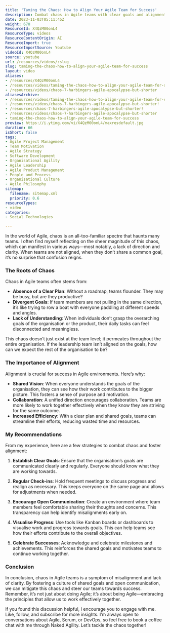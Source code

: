 ```yaml
---
title: 'Taming the Chaos: How to Align Your Agile Team for Success'
description: Combat chaos in Agile teams with clear goals and alignment. Discover strategies to enhance collaboration and efficiency for successful outcomes.
date: 2023-11-03T05:11:45Z
weight: 670
ResourceId: X4QzM00onL4
ResourceType: videos
ResourceContentOrigin: AI
ResourceImport: true
ResourceImportSource: Youtube
videoId: X4QzM00onL4
source: youtube
url: /resources/videos/:slug
slug: taming-the-chaos-how-to-align-your-agile-team-for-success
layout: video
aliases:
- /resources/X4QzM00onL4
- /resources/videos/taming-the-chaos-how-to-align-your-agile-team-for-success
- /resources/videos/chaos-7-harbingers-agile-apocalypse-but-shorter
aliasesArchive:
- /resources/videos/taming-the-chaos-how-to-align-your-agile-team-for-success
- /resources/videos/chaos-7-harbingers-agile-apocalypse-but-shorter!
- /resources/chaos-7-harbingers-agile-apocalypse-but-shorter!
- /resources/videos/chaos-7-harbingers-agile-apocalypse-but-shorter
- taming-the-chaos-how-to-align-your-agile-team-for-success
preview: https://i.ytimg.com/vi/X4QzM00onL4/maxresdefault.jpg
duration: 66
isShort: false
tags:
- Agile Project Management
- Team Motivation
- Agile Strategy
- Software Development
- Organisational Agility
- Agile Leadership
- Agile Product Management
- People and Process
- Organisational Culture
- Agile Philosophy
sitemap:
  filename: sitemap.xml
  priority: 0.6
resourceTypes:
- video
categories:
- Social Technologies

---
```

In the world of Agile, chaos is an all-too-familiar spectre that haunts many teams. I often find myself reflecting on the sheer magnitude of this chaos, which can manifest in various ways—most notably, a lack of direction and clarity. When teams are not aligned, when they don’t share a common goal, it’s no surprise that confusion reigns. 

### The Roots of Chaos

Chaos in Agile teams often stems from:

- **Absence of a Clear Plan**: Without a roadmap, teams flounder. They may be busy, but are they productive? 
- **Divergent Goals**: If team members are not pulling in the same direction, it’s like trying to row a boat with everyone paddling at different speeds and angles. 
- **Lack of Understanding**: When individuals don’t grasp the overarching goals of the organisation or the product, their daily tasks can feel disconnected and meaningless.

This chaos doesn’t just exist at the team level; it permeates throughout the entire organisation. If the leadership team isn’t aligned on the goals, how can we expect the rest of the organisation to be? 

### The Importance of Alignment

Alignment is crucial for success in Agile environments. Here’s why:

- **Shared Vision**: When everyone understands the goals of the organisation, they can see how their work contributes to the bigger picture. This fosters a sense of purpose and motivation.
- **Collaboration**: A unified direction encourages collaboration. Teams are more likely to work together effectively when they know they are striving for the same outcome.
- **Increased Efficiency**: With a clear plan and shared goals, teams can streamline their efforts, reducing wasted time and resources.

### My Recommendations

From my experience, here are a few strategies to combat chaos and foster alignment:

1. **Establish Clear Goals**: Ensure that the organisation’s goals are communicated clearly and regularly. Everyone should know what they are working towards.
   
2. **Regular Check-ins**: Hold frequent meetings to discuss progress and realign as necessary. This keeps everyone on the same page and allows for adjustments when needed.

3. **Encourage Open Communication**: Create an environment where team members feel comfortable sharing their thoughts and concerns. This transparency can help identify misalignments early on.

4. **Visualise Progress**: Use tools like Kanban boards or dashboards to visualise work and progress towards goals. This can help teams see how their efforts contribute to the overall objectives.

5. **Celebrate Successes**: Acknowledge and celebrate milestones and achievements. This reinforces the shared goals and motivates teams to continue working together.

### Conclusion

In conclusion, chaos in Agile teams is a symptom of misalignment and lack of clarity. By fostering a culture of shared goals and open communication, we can mitigate this chaos and steer our teams towards success. Remember, it’s not just about doing Agile; it’s about being Agile—embracing the principles that allow us to work effectively together.

If you found this discussion helpful, I encourage you to engage with me. Like, follow, and subscribe for more insights. I’m always open to conversations about Agile, Scrum, or DevOps, so feel free to book a coffee chat with me through Naked Agility. Let’s tackle the chaos together!

